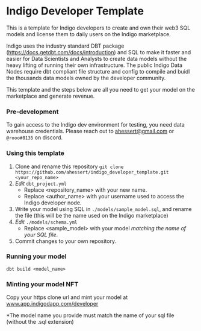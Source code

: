 # Indigo Developer Template
This is a template for Indigo developers to create and own their web3 SQL models and license them to daily users on the Indigo marketplace.

Indigo uses the industry standard DBT package (https://docs.getdbt.com/docs/introduction) and SQL to make it faster and easier for Data Scientists and Analysts to create data models without the heavy lifting of running their own infrastructure. The public Indigo Data Nodes require dbt compliant file structure and config to  compile and buidl the thousands data models owned by the developer community. 

This template and the steps below are all you need to get your model on the marketplace and generate revenue.


### Pre-development 
To gain access to the Indigo dev environment for testing, you need data warehouse credentials. Please reach out to ahessert@gmail.com or `@rooo#8135` on discord.


### Using this template
1. Clone and rename this repository `git clone https://github.com/ahessert/indigo_developer_template.git <your_repo_name>`
2. *Edit* `dbt_project.yml`
   - Replace <repository_name> with your new name.
   - Replace <author_name> with your username used to access the Indigo developer node.
3. Write your model using SQL in `./models/sample_model.sql`, and rename the file (this will be the name used on the Indigo marketplace)
4. *Edit* `./models/schema.yml`
   - Replace <sample_model> with your model _matching the name of your SQL file_.
5. Commit changes to your own repository.


### Running your model
`dbt build <model_name>`


### Minting your model NFT
Copy your https clone url and mint your model at www.app.indigodapp.com/developer 

*The model name you provide must match the name of your sql file (without the .sql extension)
